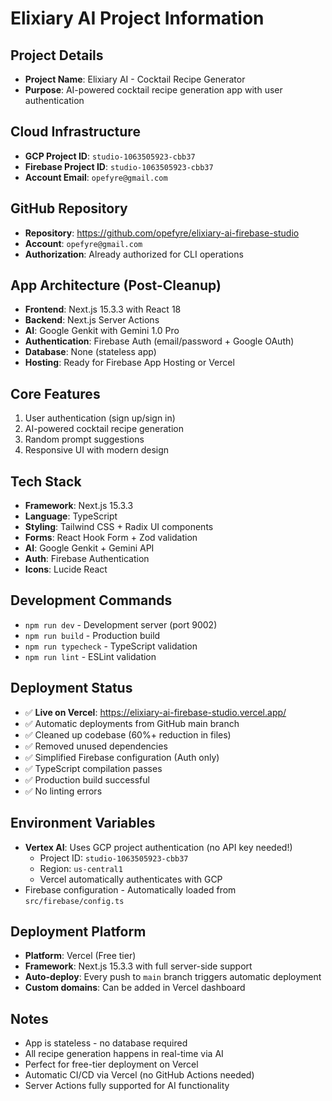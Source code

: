 # Elixiary AI Project Information

## Project Details
- **Project Name**: Elixiary AI - Cocktail Recipe Generator
- **Purpose**: AI-powered cocktail recipe generation app with user authentication

## Cloud Infrastructure
- **GCP Project ID**: `studio-1063505923-cbb37`
- **Firebase Project ID**: `studio-1063505923-cbb37`
- **Account Email**: `opefyre@gmail.com`

## GitHub Repository
- **Repository**: https://github.com/opefyre/elixiary-ai-firebase-studio
- **Account**: `opefyre@gmail.com`
- **Authorization**: Already authorized for CLI operations

## App Architecture (Post-Cleanup)
- **Frontend**: Next.js 15.3.3 with React 18
- **Backend**: Next.js Server Actions
- **AI**: Google Genkit with Gemini 1.0 Pro
- **Authentication**: Firebase Auth (email/password + Google OAuth)
- **Database**: None (stateless app)
- **Hosting**: Ready for Firebase App Hosting or Vercel

## Core Features
1. User authentication (sign up/sign in)
2. AI-powered cocktail recipe generation
3. Random prompt suggestions
4. Responsive UI with modern design

## Tech Stack
- **Framework**: Next.js 15.3.3
- **Language**: TypeScript
- **Styling**: Tailwind CSS + Radix UI components
- **Forms**: React Hook Form + Zod validation
- **AI**: Google Genkit + Gemini API
- **Auth**: Firebase Authentication
- **Icons**: Lucide React

## Development Commands
- `npm run dev` - Development server (port 9002)
- `npm run build` - Production build
- `npm run typecheck` - TypeScript validation
- `npm run lint` - ESLint validation

## Deployment Status
- ✅ **Live on Vercel**: https://elixiary-ai-firebase-studio.vercel.app/
- ✅ Automatic deployments from GitHub main branch
- ✅ Cleaned up codebase (60%+ reduction in files)
- ✅ Removed unused dependencies
- ✅ Simplified Firebase configuration (Auth only)
- ✅ TypeScript compilation passes
- ✅ Production build successful
- ✅ No linting errors

## Environment Variables
- **Vertex AI**: Uses GCP project authentication (no API key needed!)
  - Project ID: `studio-1063505923-cbb37`
  - Region: `us-central1`
  - Vercel automatically authenticates with GCP
- Firebase configuration - Automatically loaded from `src/firebase/config.ts`

## Deployment Platform
- **Platform**: Vercel (Free tier)
- **Framework**: Next.js 15.3.3 with full server-side support
- **Auto-deploy**: Every push to `main` branch triggers automatic deployment
- **Custom domains**: Can be added in Vercel dashboard

## Notes
- App is stateless - no database required
- All recipe generation happens in real-time via AI
- Perfect for free-tier deployment on Vercel
- Automatic CI/CD via Vercel (no GitHub Actions needed)
- Server Actions fully supported for AI functionality
